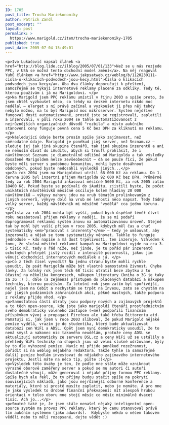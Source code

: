 ```yaml
---
ID: 1705
post_title: Trocha Mariekonomiky
author: Patrick Zandl
post_excerpt: ""
layout: post
permalink: >
  https://www.marigold.cz/item/trocha-mariekonomiky-1705
published: true
post_date: 2005-07-04 15:49:01
---
```

	<p>Ivo Lukačovič napsal článek <a href="http://blog.lide.cz/ilblog/2005/07/01/133">Než se u nás rozjede PPC, v USA se možná tento obchodní model změní</a>. Na něj reagoval Yuhů článkem <a href="http://www.jakpsatweb.cz/weblog/b/1120230111-cisla-o-klikacich-podvodech-jsou-kecy.html">Čísla o klikacích podvodech jsou kecy</a>. Oba dva články doporučuji k přeštení, samozřejmě se týkají internetové reklamy placené za odkliky. Tedy té, kterou používám i já na Marigoldovi. </p>
	<p>Na Marigold jsem PPC reklamu umístil v říjnu 2003 a spíše proto, že jsem chtěl vyzkoušet něco, co tehdy na českém internetu nikdo moc nedělal – eTarget s ní právě začínal a vyzkoušet ji přes něj tehdy nebylo možno, na to byl Marigold moc mikroserver. Systém nejdříve fungoval dosti automatizovaně, prostě jste se registrovali, zaplatili a inzerovali, v půli roku 2004 se tahle automatizovanost z nejrůznějších organizačních důvodů "rozbila" a místo aukčního stanovení ceny funguje pevná cena 5 Kč bez DPH za kliknutí na reklamu. </p>
	<p>Následující údaje berte prosím spíše jako zajímavost, než směrodatné údaje. Marigold je poněkud jiný server, než Seznam.cz – sleduje jej jak jiná skupina čtenářů, tak jiná skupina inzerentů a ani se nemusím dívat do iAuditu, abych si troufl prohlásit, že i návštěvnost Seznamu je diametrálně odlišná od Marigolda a tak výsledky dosažené Marigoldem nelze zevšeobecnit – dá se pouze říci, že pokud byste měli server s podobnou komunitou, mohli byste dosáhnout obdobných, pokud byste nedosáhli výsledků jiných...</p>
	<p>Za rok 2004 jsem na Marigoldovi utržil 68 000 Kč za reklamu. Do 1. června 2005 byl inzertní příjem Marigolda 92 000 Kč bez DPH. Průměrně tedy za rok 2004 Marigold inkasoval měsíčně 5600 Kč, za rok 2005 zatím 18400 Kč. Pokud byste se podívali do iAuditu, zjistili byste, že počet unikátních návštěnívků měsíčně osciluje kolem hladiny 20 000 návštěvníků – výkyvy nahoru jdou na vrub tématům prolinkovaným z jiných serverů, výkyvy dolů na vrub mé lenosti něco napsat. Tedy žádný velký server, každý návštěvník mi měsíčně "vydělá" cca jednu korunu. </p>
	<p>Čísla za rok 2004 mohla být vyšší, pokud bych úspěšně téměř čtvrt roku nesabotoval příjem reklamy v naději, že se mi podaří doprogramovat reklamní systém znovu na automatizovanou úroveň. Stejně tak by mohl být vyšší příjem v roce 2005, kdybych měl čas a chuť systematicky <em>"pracovat s inzerenty"</em> – tedy je umlouvat, aby inzerovali a nějak se tomu systematicky věnovat. Takhle to funguje jednoduše – kdo napíše a má dost trpělivosti, ten inzeruje. Vzhledem k tomu, že slušná měsíční reklamní kampaň na Marigoldovi vyjde na cca 3-5 tisíc Kč, tedy o řád níže, než jinde, je tu pořád pár inzerentů ochotných přetrpět jistý rozdíl v intenzitě pozornosti, jakou jim věnují obchodníci internetových mediálek a já. </p>
	<p>Co z těch čísel vyvodit? Na jednu stranu byste mohli rychle usoudit, že psát Marigolda může být vlastně samostatná živnost. Chyba lávky. Za loňský rok jsem těch 68 tisíc utratil beze zbytku a to účastní na několika kongresech, nákupem literatury (kniha o 3G je taky za 3G :) ), dále (a zejména) přístupem do placených databází a nákupem techniky, kterou používám. Za letošní rok jsem zatím byl spořivější, nejel jsem na Cebit a nechystám se trpět na Invexu, zato se chystám na pár jiných podzimních zahraničních akcí, pěkně mastných, takže podpora z reklamy přijde vhod. </p>
	<p>Samostatnou částí útraty jsou podpory nových a zajímavých projektů a to těch open-source, kde jste jako marigoldí čtenáři prostřednictvím svého demokraticky voleného zástupce (=mě) podpořili finančním příspěvkem vývoj a propagaci Firefoxu ale také třeba Bittorentu atd. Pamatuji si, jak jsem v roce 2003 sliboval, že pokud Marigold nějaké peníze vydělá, vrazím je do studentíka, který bude aktualizovat databázi cen WiFi a ADSL. Opět jsem nyní demokraticky usoudil, že to nemá smysl a nakonec nic takového neudělám, protože ceny ADSL se aktualizují automaticky ze serveru DSL.cz a ceny WiFi už se ustálily a přehledy WiFi techniky na shopech jsou už velmi slušně udržované, byly by to dle vyhozené peníze. Navíc mi přijde poněkud rozežranost, pořídit si na weblog nějakého redaktora. Takže tyhle (a samozřejmě další) peníze hodlám investovat do nějakého zajímavého internetového projektu. Jestli máte na něco tip, pište :)</p>
	<p>Výsledek této úvahy je ten, že podle mne stále může vzniknout výrazně oborově zaměřený server a pokud se mu autori či autoři dostatečně věnují, může generovat i nějaké příjmy formou PPC reklamy. Spíše bych ale řekl, že ty příjmy budou stačit spíše na pokrytí souvisejících nákladů, jako jsou nejrůznější odborné konference a materiály, které si prostě musíte zaplatit, nebo je nemáte. A pro mne je jako výsledek to drobné finanční překvapení: mít alespoň hrubou orientaci v telco oboru mne stojí měsíc co měsíc minimálně dvacet tisíc. Ach jo...</p>
	<p>Smutné také je, že jsem stále nenašel nějaký inteligentní open-source systém na provoz PPC reklamy, který by cenu stanovoval právě tím aukčním systémem (jako adwords).  Kdybyste někdo o něčem takovém věděli nebo to měli rozepsané, dejte vědět :)
</p>